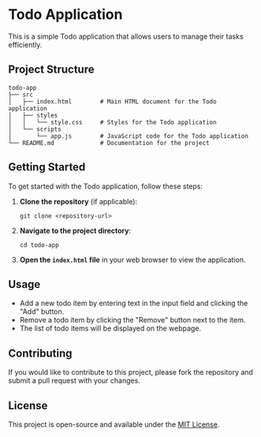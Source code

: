 # Todo Application

This is a simple Todo application that allows users to manage their tasks efficiently. 

## Project Structure

```
todo-app
├── src
│   ├── index.html        # Main HTML document for the Todo application
│   ├── styles
│   │   └── style.css     # Styles for the Todo application
│   └── scripts
│       └── app.js        # JavaScript code for the Todo application
└── README.md             # Documentation for the project
```

## Getting Started

To get started with the Todo application, follow these steps:

1. **Clone the repository** (if applicable):
   ```
   git clone <repository-url>
   ```

2. **Navigate to the project directory**:
   ```
   cd todo-app
   ```

3. **Open the `index.html` file** in your web browser to view the application.

## Usage

- Add a new todo item by entering text in the input field and clicking the "Add" button.
- Remove a todo item by clicking the "Remove" button next to the item.
- The list of todo items will be displayed on the webpage.

## Contributing

If you would like to contribute to this project, please fork the repository and submit a pull request with your changes.

## License

This project is open-source and available under the [MIT License](LICENSE).